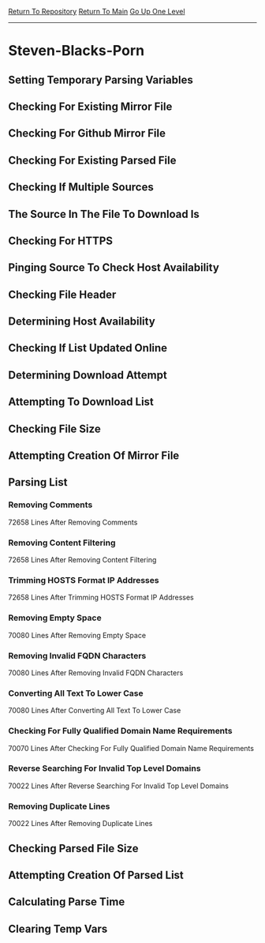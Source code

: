 [Return To Repository](https://github.com/deathbybandaid/piholeparser/)
[Return To Main](https://github.com/deathbybandaid/piholeparser/blob/master/RecentRunLogs/Mainlog.md)
[Go Up One Level](https://github.com/deathbybandaid/piholeparser/blob/master/RecentRunLogs/TopLevelScripts/30-Processing-Blacklists.md)
____________________________________
# Steven-Blacks-Porn
## Setting Temporary Parsing Variables
## Checking For Existing Mirror File
## Checking For Github Mirror File
## Checking For Existing Parsed File
## Checking If Multiple Sources
## The Source In The File To Download Is
## Checking For HTTPS
## Pinging Source To Check Host Availability
## Checking File Header
## Determining Host Availability
## Checking If List Updated Online
## Determining Download Attempt
## Attempting To Download List
## Checking File Size
## Attempting Creation Of Mirror File
## Parsing List
### Removing Comments
72658 Lines After Removing Comments
### Removing Content Filtering
72658 Lines After Removing Content Filtering
### Trimming HOSTS Format IP Addresses
72658 Lines After Trimming HOSTS Format IP Addresses
### Removing Empty Space
70080 Lines After Removing Empty Space
### Removing Invalid FQDN Characters
70080 Lines After Removing Invalid FQDN Characters
### Converting All Text To Lower Case
70080 Lines After Converting All Text To Lower Case
### Checking For Fully Qualified Domain Name Requirements
70070 Lines After Checking For Fully Qualified Domain Name Requirements
### Reverse Searching For Invalid Top Level Domains
70022 Lines After Reverse Searching For Invalid Top Level Domains
### Removing Duplicate Lines
70022 Lines After Removing Duplicate Lines
## Checking Parsed File Size
## Attempting Creation Of Parsed List
## Calculating Parse Time
## Clearing Temp Vars
